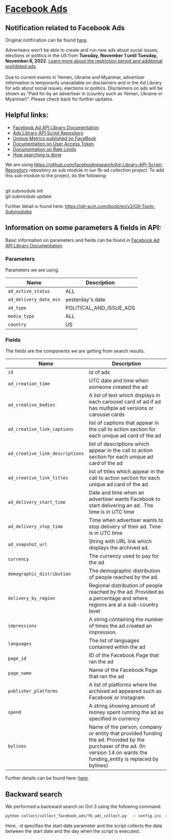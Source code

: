 # [Facebook Ads](https://www.facebook.com/ads/library/api/?source=archive-landing-page)

## Notification related to Facebook Ads
Original notification can be found [here](https://www.facebook.com/business/help/167836590566506?id=288762101909005).

Advertisers won’t be able to create and run new ads about social issues, elections or politics in the US from **Tuesday, November 1 until Tuesday, November 8, 2022**. [Learn more about the restriction period and additional prohibited ads](https://www.facebook.com/business/help/253606115684173). <br /><br />
Due to current events in Yemen, Ukraine and Myanmar, advertiser information is temporarily unavailable on disclaimers and in the Ad Library for ads about social issues, elections or politics. Disclaimers on ads will be shown as "Paid for by an advertiser in (country such as Yemen, Ukraine or Myanmar)". Please check back for further updates.


## Helpful links: <br />
- [Facebook Ad API Library Documentation](https://www.facebook.com/ads/library/api/?source=archive-landing-page)
- [Ads Library API Script Repository](https://github.com/facebookresearch/Ad-Library-API-Script-Repository)
- [Unique Metrics published on FaceBook](https://www.facebook.com/business/help/283579896000936)
- [Documentation on User Access Token](https://developers.facebook.com/docs/facebook-login/guides/access-tokens#usertokens)
- [Documentation on Rate Limits](https://developers.facebook.com/docs/graph-api/overview/rate-limiting/)
- [How searching is done](https://developers.facebook.com/docs/graph-api/reference/ads_archive/)

We are using https://github.com/facebookresearch/Ad-Library-API-Script-Repository repository as sub module in our fb-ad collection project. To add this sub-module to the project, do the following: <br /><br />

git submodule init <br />
git submodule update <br />

Further detail is found here:
https://git-scm.com/book/en/v2/Git-Tools-Submodules

## Information on some parameters & fields in API: <br />
Basic information on parameters and fields can be found in [Facebook Ad API Library Documentation](https://www.facebook.com/ads/library/api/?source=archive-landing-page).

### Parameters <br />
Parameters we are using.

| Name | Description |
| --- | ----------- |
| `ad_active_status` | ALL |
| `ad_delivery_date_min`|yesterday's date|
| `ad_type` | POLITICAL_AND_ISSUE_ADS |
| `media_type` | ALL |
| `country` | US |



### Fields <br />
The fields are the components we are getting from search results.

| Name | Description |
| --- | ----------- |
| `id` | Id of ads|
| `ad_creation_time` | UTC date and time when someone created the ad|
| `ad_creative_bodies` | A list of text which displays in each carousel card of ad if ad has multiple ad versions or carousel cards|
| `ad_creative_link_captions` | list of captions that appear in the call to action section for each unique ad card of the ad |
| `ad_creative_link_descriptions` | list of descriptions which appear in the call to action section for each unique ad card of the ad |
| `ad_creative_link_titles` | list of titles which appear in the call to action section for each unique ad card of the ad. |
| `ad_delivery_start_time` | Date and time when an advertiser wants Facebook to start delivering an ad . The time is in UTC time | 
| `ad_delivery_stop_time` | Time when advertiser wants to stop delivery of their ad. Time is in UTC time |
| `ad_snapshot_url` | String with URL link which displays the archived ad. |
| `currency` | The currency used to pay for the ad |
| `demographic_distribution` | The demographic distribution of people reached by the ad. |
| `delivery_by_region` | Regional distribution of people reached by the ad. Provided as a percentage and where regions are at a sub-country level |
| `impressions` | A string containing the number of times the ad created an impression. |
| `languages` | The list of languages contained within the ad |
| `page_id` | ID of the Facebook Page that ran the ad |
| `page_name` | Name of the Facebook Page that ran the ad |
| `publisher_platforms` | A list of platforms where the archived ad appeared such as Facebook or Instagram |
| `spend` | A string showing amount of money spent running the ad as specified in currency |
| `bylines`| Name of the person, company or entity that provided funding the ad. Provided by the purchaser of the ad.  (In version 14 on wards the funding_entity is replaced by bylines) |


Further details can be found here: [here](https://www.facebook.com/business/help/675615482516035?helpref=search&sr=1&query=impressions). <br />


## Backward search

We performed a backward search on Oct 3 using the following command:

```sh
python collect/collect_facebook_ads/fb_ads_collect.py  -c config.ini -d 2022-06-01
```

Here, -d specifies the start date parameter and the script collects the data between the start date and the day when the script is executed. <br />
